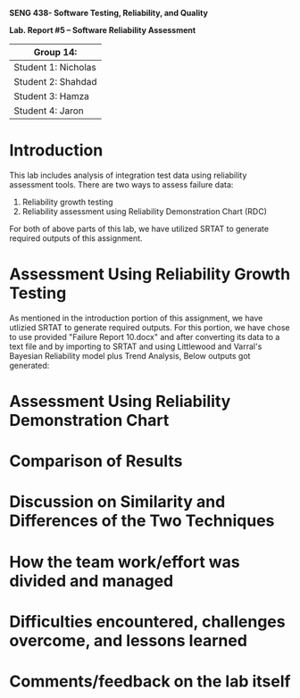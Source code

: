 **SENG 438- Software Testing, Reliability, and Quality**

**Lab. Report \#5 – Software Reliability Assessment**

| Group 14:                         |
|-----------------------------------|
| Student 1: Nicholas               |   
| Student 2: Shahdad                |   
| Student 3: Hamza                  |   
| Student 4: Jaron                  |

# Introduction
This lab includes analysis of integration test data using reliability assessment tools. There are two ways to assess failure data:

1. Reliability growth testing
2. Reliability assessment using Reliability Demonstration Chart (RDC)

For both of above parts of this lab, we have utilized SRTAT to generate required outputs of this assignment.

# 

# Assessment Using Reliability Growth Testing 
As mentioned in the introduction portion of this assignment, we have utlizied SRTAT to generate required outputs. For this portion, we have chose to use provided "Failure Report 10.docx" and after converting its data to a text file and by importing to SRTAT and using Littlewood and Varral's Bayesian Reliability model plus Trend Analysis, Below outputs got generated:


# Assessment Using Reliability Demonstration Chart 

# 

# Comparison of Results

# Discussion on Similarity and Differences of the Two Techniques

# How the team work/effort was divided and managed

# 

# Difficulties encountered, challenges overcome, and lessons learned

# Comments/feedback on the lab itself
